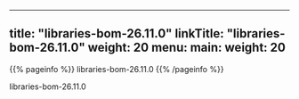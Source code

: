
---
title: "libraries-bom-26.11.0"
linkTitle: "libraries-bom-26.11.0"
weight: 20
menu:
  main:
    weight: 20
---

{{% pageinfo %}}
libraries-bom-26.11.0
{{% /pageinfo %}}


libraries-bom-26.11.0

